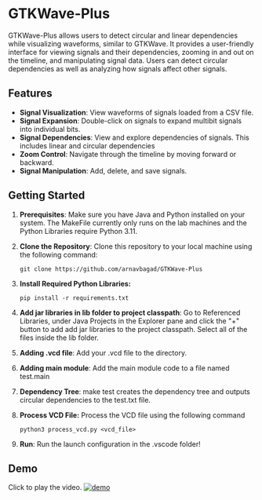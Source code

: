 # GTKWave-Plus

GTKWave-Plus allows users to detect circular and linear dependencies while visualizing waveforms, similar to GTKWave. It provides a user-friendly interface for viewing signals and their dependencies, zooming in and out on the timeline, and manipulating signal data. Users can detect circular dependencies as well as analyzing how signals affect other signals.

## Features
- **Signal Visualization**: View waveforms of signals loaded from a CSV file.
- **Signal Expansion**: Double-click on signals to expand multibit signals into individual bits.
- **Signal Dependencies**: View and explore dependencies of signals. This includes linear and circular dependencies
- **Zoom Control**: Navigate through the timeline by moving forward or backward.
- **Signal Manipulation**: Add, delete, and save signals.

## Getting Started

1. **Prerequisites**: Make sure you have Java and Python installed on your system. The MakeFile currently only runs on the lab machines and the Python Libraries require Python 3.11.
   
2. **Clone the Repository**: Clone this repository to your local machine using the following command:
    ```
    git clone https://github.com/arnavbagad/GTKWave-Plus
    ```
3. **Install Required Python Libraries:**
    ```
    pip install -r requirements.txt
    ```

4. **Add jar libraries in lib folder to project classpath**: Go to Referenced Libraries, under Java Projects in the Explorer pane and click the "+" button to add add jar libraries to the project classpath. Select all of the files inside the lib folder.

5. **Adding .vcd file**: Add your .vcd file to the directory.

6. **Adding main module**: Add the main module code to a file named test.main

6. **Dependency Tree**: make test creates the dependency tree and outputs circular dependencies to the test.txt file.

7. **Process VCD File:** Process the VCD file using the following command
    ``` 
    python3 process_vcd.py <vcd_file>
    ```
8. **Run**: Run the launch configuration in the .vscode folder!


## Demo

Click to play the video.
[![demo](https://img.youtube.com/vi/7KfJ9n2TlhA/0.jpg)](https://www.youtube.com/watch?v=7KfJ9n2TlhA)
